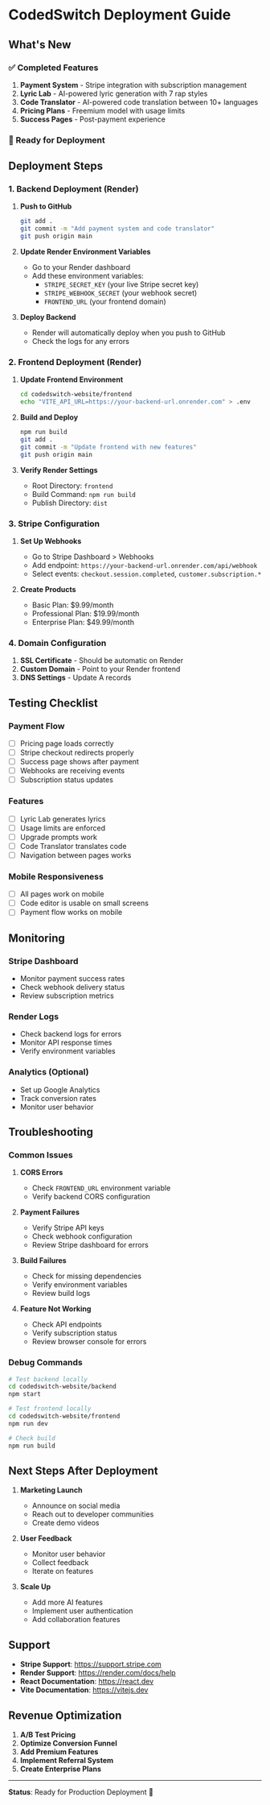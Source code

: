 # CodedSwitch Deployment Guide

## What's New

### ✅ Completed Features
1. **Payment System** - Stripe integration with subscription management
2. **Lyric Lab** - AI-powered lyric generation with 7 rap styles
3. **Code Translator** - AI-powered code translation between 10+ languages
4. **Pricing Plans** - Freemium model with usage limits
5. **Success Pages** - Post-payment experience

### 🚀 Ready for Deployment

## Deployment Steps

### 1. Backend Deployment (Render)

1. **Push to GitHub**
   ```bash
   git add .
   git commit -m "Add payment system and code translator"
   git push origin main
   ```

2. **Update Render Environment Variables**
   - Go to your Render dashboard
   - Add these environment variables:
     - `STRIPE_SECRET_KEY` (your live Stripe secret key)
     - `STRIPE_WEBHOOK_SECRET` (your webhook secret)
     - `FRONTEND_URL` (your frontend domain)

3. **Deploy Backend**
   - Render will automatically deploy when you push to GitHub
   - Check the logs for any errors

### 2. Frontend Deployment (Render)

1. **Update Frontend Environment**
   ```bash
   cd codedswitch-website/frontend
   echo "VITE_API_URL=https://your-backend-url.onrender.com" > .env
   ```

2. **Build and Deploy**
   ```bash
   npm run build
   git add .
   git commit -m "Update frontend with new features"
   git push origin main
   ```

3. **Verify Render Settings**
   - Root Directory: `frontend`
   - Build Command: `npm run build`
   - Publish Directory: `dist`

### 3. Stripe Configuration

1. **Set Up Webhooks**
   - Go to Stripe Dashboard > Webhooks
   - Add endpoint: `https://your-backend-url.onrender.com/api/webhook`
   - Select events: `checkout.session.completed`, `customer.subscription.*`

2. **Create Products**
   - Basic Plan: $9.99/month
   - Professional Plan: $19.99/month
   - Enterprise Plan: $49.99/month

### 4. Domain Configuration

1. **SSL Certificate** - Should be automatic on Render
2. **Custom Domain** - Point to your Render frontend
3. **DNS Settings** - Update A records

## Testing Checklist

### Payment Flow
- [ ] Pricing page loads correctly
- [ ] Stripe checkout redirects properly
- [ ] Success page shows after payment
- [ ] Webhooks are receiving events
- [ ] Subscription status updates

### Features
- [ ] Lyric Lab generates lyrics
- [ ] Usage limits are enforced
- [ ] Upgrade prompts work
- [ ] Code Translator translates code
- [ ] Navigation between pages works

### Mobile Responsiveness
- [ ] All pages work on mobile
- [ ] Code editor is usable on small screens
- [ ] Payment flow works on mobile

## Monitoring

### Stripe Dashboard
- Monitor payment success rates
- Check webhook delivery status
- Review subscription metrics

### Render Logs
- Check backend logs for errors
- Monitor API response times
- Verify environment variables

### Analytics (Optional)
- Set up Google Analytics
- Track conversion rates
- Monitor user behavior

## Troubleshooting

### Common Issues

1. **CORS Errors**
   - Check `FRONTEND_URL` environment variable
   - Verify backend CORS configuration

2. **Payment Failures**
   - Verify Stripe API keys
   - Check webhook configuration
   - Review Stripe dashboard for errors

3. **Build Failures**
   - Check for missing dependencies
   - Verify environment variables
   - Review build logs

4. **Feature Not Working**
   - Check API endpoints
   - Verify subscription status
   - Review browser console for errors

### Debug Commands

```bash
# Test backend locally
cd codedswitch-website/backend
npm start

# Test frontend locally
cd codedswitch-website/frontend
npm run dev

# Check build
npm run build
```

## Next Steps After Deployment

1. **Marketing Launch**
   - Announce on social media
   - Reach out to developer communities
   - Create demo videos

2. **User Feedback**
   - Monitor user behavior
   - Collect feedback
   - Iterate on features

3. **Scale Up**
   - Add more AI features
   - Implement user authentication
   - Add collaboration features

## Support

- **Stripe Support**: https://support.stripe.com
- **Render Support**: https://render.com/docs/help
- **React Documentation**: https://react.dev
- **Vite Documentation**: https://vitejs.dev

## Revenue Optimization

1. **A/B Test Pricing**
2. **Optimize Conversion Funnel**
3. **Add Premium Features**
4. **Implement Referral System**
5. **Create Enterprise Plans**

---

**Status**: Ready for Production Deployment 🚀 